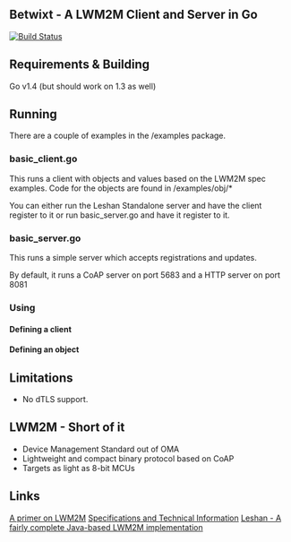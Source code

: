 ## Betwixt - A LWM2M Client and Server in Go
[![Build Status](https://drone.io/github.com/zubairhamed/betwixt/status.png)](https://drone.io/github.com/zubairhamed/betwixt/latest)

## Requirements & Building
Go v1.4 (but should work on 1.3 as well)

## Running
There are a couple of examples in the /examples package.

### basic_client.go
This runs a client with objects and values based on the LWM2M spec examples.
Code for the objects are found in /examples/obj/*

You can either run the Leshan Standalone server and have the client register to it or run basic_server.go and have it register to it.

### basic_server.go
This runs a simple server which accepts registrations and updates.

By default, it runs a CoAP server on port 5683 and a HTTP server on port 8081

### Using

#### Defining a client

#### Defining an object

## Limitations
- No dTLS support.

## LWM2M - Short of it
- Device Management Standard out of OMA
- Lightweight and compact binary protocol based on CoAP
- Targets as light as 8-bit MCUs

## Links
[A primer on LWM2M](http://www.slideshare.net/zdshelby/oma-lightweightm2-mtutorial)
[Specifications and Technical Information](http://technical.openmobilealliance.org/Technical/technical-information/release-program/current-releases/oma-lightweightm2m-v1-0)
[Leshan - A fairly complete Java-based LWM2M implementation](https://github.com/eclipse/leshan)


